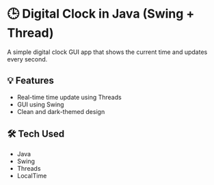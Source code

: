 # 🕒 Digital Clock in Java (Swing + Thread)

A simple digital clock GUI app that shows the current time and updates every second.

## 💡 Features
- Real-time time update using Threads
- GUI using Swing
- Clean and dark-themed design

## 🛠️ Tech Used
- Java
- Swing
- Threads
- LocalTime
